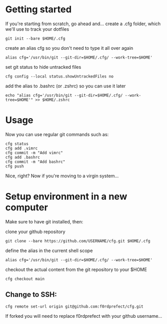 Getting started
===============

If you're starting from scratch, go ahead and…
create a .cfg folder, which we'll use to track your dotfiles

```
git init --bare $HOME/.cfg
```

create an alias cfg so you don't need to type it all over again

```
alias cfg='/usr/bin/git --git-dir=$HOME/.cfg/ --work-tree=$HOME'
```

set git status to hide untracked files

```
cfg config --local status.showUntrackedFiles no
```

add the alias to .bashrc (or .zshrc) so you can use it later

```
echo "alias cfg='/usr/bin/git --git-dir=$HOME/.cfg/ --work-tree=$HOME'" >> $HOME/.zshrc
```

Usage
=====

Now you can use regular git commands such as:

```
cfg status
cfg add .vimrc
cfg commit -m "Add vimrc"
cfg add .bashrc
cfg commit -m "Add bashrc"
cfg push
```

Nice, right? Now if you're moving to a virgin system…

Setup environment in a new computer
===================================

Make sure to have git installed, then:

clone your github repository

```
git clone --bare https://github.com/USERNAME/cfg.git $HOME/.cfg
```

define the alias in the current shell scope

```
alias cfg='/usr/bin/git --git-dir=$HOME/.cfg/ --work-tree=$HOME'
```

checkout the actual content from the git repository to your $HOME

```
cfg checkout main
```

Change to SSH:
--------------

```
cfg remote set-url origin git@github.com:f0rdprefect/cfg.git
```

If forked you will need to replace f0rdprefect with your github username...
